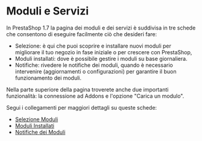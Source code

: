 # Moduli e Servizi

In PrestaShop 1.7 la pagina dei moduli e dei servizi è suddivisa in tre schede che consentono di eseguire facilmente ciò che desideri fare:

* Selezione: è qui che puoi scoprire e installare nuovi moduli per migliorare il tuo negozio in fase iniziale o per crescere con PrestaShop,
* Moduli installati: dove è possibile gestire i moduli su base giornaliera.
* Notifiche: rivedere le notifiche dei moduli, quando è necessario intervenire \(aggiornamenti o configurazioni\) per garantire il buon funzionamento dei moduli.

Nella parte superiore della pagina troverete anche due importanti funzionalità: la connessione ad Addons e l'opzione "Carica un modulo".

Segui i collegamenti per maggiori dettagli su queste schede:

* [ Selezione Moduli](selezione-moduli.md)
* [ Moduli Installati](moduli-installati.md)
* [ Notifiche dei Moduli](notifiche-dei-moduli.md)

